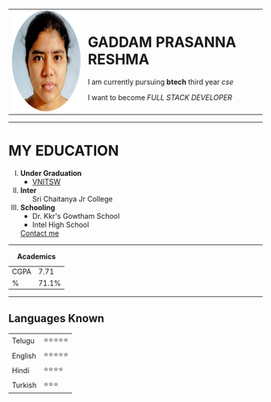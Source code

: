 
<html lang="en">
<head>
    <meta charset="UTF-8">
    <meta http-equiv="X-UA-Compatible" content="IE=edge">
    <meta name="viewport" content="width=device-width, initial-scale=1.0">
    <title>GPR</title>
</head>
<body>
    <table cellspacing="20">
        <tr>
            <td><img src="resh-modified.png" height="200px" width="200" alt="BTS"></td>
            <td><h1>GADDAM PRASANNA RESHMA</h1>
                <p>I am currently pursuing <strong>btech</strong> third year <em>cse</em></p>
                <p>I want to become <i>FULL STACK DEVELOPER</i></p>    </td>
        </tr>
    </table>  
    <hr>
    <h1>MY EDUCATION</h1>
    <ol type="I"><li><b>Under Graduation</b>
        <ul type="square">
        <li><a href="https://vignannirula.org">VNITSW</a></li>
        </ul></li>
        <li><b>Inter</b><ul type="circle">Sri Chaitanya Jr College</ul></li>
        <li><b>Schooling</b><ul type="square"><li>Dr. Kkr's Gowtham School</li><li>Intel High School</li></ul></li>
        <a href="contact.html">Contact me</a>
    </ol>
    <hr>
    <table cellspacing="20px">
        <caption><b>Academics</b></caption>
        <tr>
            <td>CGPA</td>
            <td>7.71</td>
        </tr>
        <tr>
            <td>%</td>
            <td>71.1%</td>
        </tr>
    </table>
    <hr>
    <h2>Languages Known</h2>
    <table cellspacing="10px">
        <tr><td>Telugu</td>
            <td>⭐⭐⭐⭐⭐</td>
        </tr>
        <tr>
            <td>English</td>
            <td>⭐⭐⭐⭐⭐</td>
        </tr>
        <tr>
            <td>Hindi</td>
            <td>⭐⭐⭐⭐</td>
        </tr>
        <tr>
            <td>Turkish</td>
            <td>⭐⭐⭐</td>
        </tr>
        </table>
    

</body>
</html>
